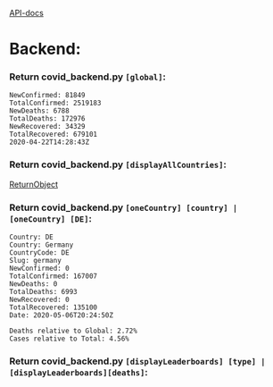 [API-docs](https://documenter.getpostman.com/view/10808728/SzS8rjbc?version=latest#9739c95f-ef1d-489b-97a9-0a6dfe2f74d8)

# Backend:

### Return covid_backend.py `[global]`:

```
NewConfirmed: 81849
TotalConfirmed: 2519183
NewDeaths: 6788
TotalDeaths: 172976
NewRecovered: 34329
TotalRecovered: 679101
2020-04-22T14:28:43Z
```
### Return covid_backend.py `[displayAllCountries]`:

[ReturnObject](https://raw.githubusercontent.com/xNaCly/scripts/master/Covid19/available_countries.txt)

### Return covid_backend.py `[oneCountry] [country] | [oneCountry] [DE]`:
```
Country: DE
Country: Germany
CountryCode: DE
Slug: germany
NewConfirmed: 0
TotalConfirmed: 167007
NewDeaths: 0
TotalDeaths: 6993
NewRecovered: 0
TotalRecovered: 135100
Date: 2020-05-06T20:24:50Z

Deaths relative to Global: 2.72%
Cases relative to Total: 4.56%
```

### Return covid_backend.py `[displayLeaderboards] [type] | [displayLeaderboards][deaths]`:
